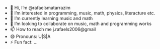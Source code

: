 - 👋 Hi, I’m @rafaelsmatarrazim
- 👀 I’m interested in programming, music, math, physics, literacture etc.
- 🌱 I’m currently learning music and math
- 💞️ I’m looking to collaborate on music, math and programming works
- 📫 How to reach me j.rafaels2006@gmail
- 😄 Pronouns: U|S|A
- ⚡ Fun fact: ...

<!---
rafaelsmatarrazim/rafaelsmatarrazim is a ✨ special ✨ repository because its `README.md` (this file) appears on your GitHub profile.
You can click the Preview link to take a look at your changes.
--->
